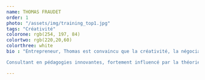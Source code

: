 ```yaml
---
name: THOMAS FRAUDET
order: 1
photo: "/assets/img/training_top1.jpg"
tags: "Créativité"
colorone: rgb(254, 197, 84)
colortwo: rgb(220,20,60)
colorthree: white
bio : "Entrepreneur, Thomas est convaincu que la créativité, la négociation, le travail en équipe et le leadership sont des compétences que chacun doit développer tout au long de sa vie et dès le plus jeune âge.

Consultant en pédagogies innovantes, fortement influencé par la théorie des intelligences multiples d’Howard Gardner, Thomas travaille à améliorer l’expérience vécue pendant les formations. Il conçoit et développe des formations et serious games sur-mesure à destination des écoles et des entreprises."

---
```

